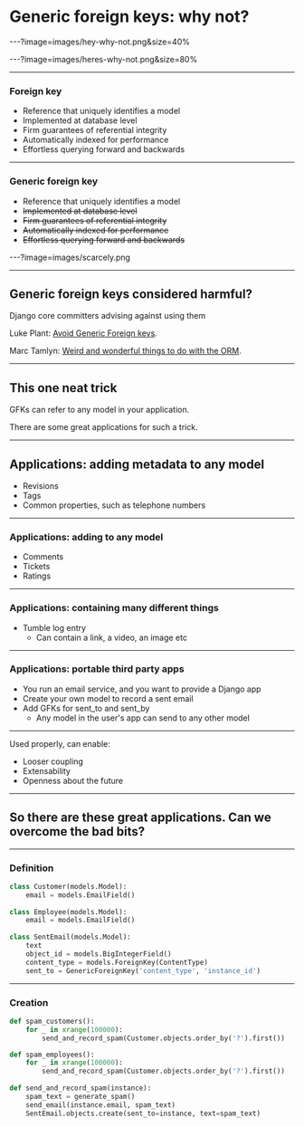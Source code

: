 # Generic foreign keys: why not?

---?image=images/hey-why-not.png&size=40%

---?image=images/heres-why-not.png&size=80%

---
### Foreign key
- Reference that uniquely identifies a model
- Implemented at database level
- Firm guarantees of referential integrity
- Automatically indexed for performance
- Effortless querying forward and backwards

---
### Generic foreign key
- Reference that uniquely identifies a model
- ~~Implemented at database level~~
- ~~Firm guarantees of referential integrity~~
- ~~Automatically indexed for performance~~
- ~~Effortless querying forward and backwards~~

---?image=images/scarcely.png

---
## Generic foreign keys considered harmful?
Django core committers advising against using them

Luke Plant: <a href="https://lukeplant.me.uk/blog/posts/avoid-django-genericforeignkey/" target="_blank">Avoid Generic Foreign keys</a>.

Marc Tamlyn: <a href="https://www.youtube.com/watch?v=aDt4gu99_bE" target="_blank">Weird and wonderful things to do with the ORM</a>.

---
## This one neat trick

GFKs can refer to any model in your application.

There are some great applications for such a trick.

---
## Applications: adding metadata to any model
- Revisions
- Tags
- Common properties, such as telephone numbers

---
### Applications: adding to any model
- Comments
- Tickets
- Ratings

---
### Applications: containing many different things
- Tumble log entry
  - Can contain a link, a video, an image etc
  
---
### Applications: portable third party apps
- You run an email service, and you want to provide a Django app
- Create your own model to record a sent email
- Add GFKs for sent_to and sent_by
  - Any model in the user's app can send to any other model
  
---
Used properly, can enable:
- Looser coupling
- Extensability
- Openness about the future

---
## So there are these great applications. Can we overcome the bad bits?
---
### Definition
```py
class Customer(models.Model):
    email = models.EmailField()
   
class Employee(models.Model):
    email = models.EmailField()
    
class SentEmail(models.Model):
    text
    object_id = models.BigIntegerField()
    content_type = models.ForeignKey(ContentType)
    sent_to = GenericForeignKey('content_type', 'instance_id')
```
---
### Creation
```py
def spam_customers():
    for _ in xrange(100000):
        send_and_record_spam(Customer.objects.order_by('?').first())

def spam_employees():
    for _ in xrange(100000):
        send_and_record_spam(Customer.objects.order_by('?').first())
        
def send_and_record_spam(instance):
    spam_text = generate_spam()
    send_email(instance.email, spam_text)
    SentEmail.objects.create(sent_to=instance, text=spam_text)
```
